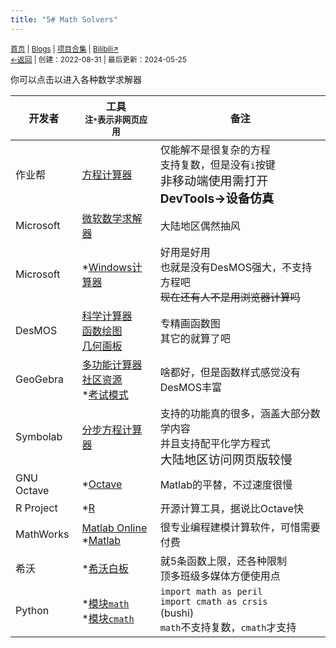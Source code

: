 ```yaml
---
title: "5# Math Solvers"
---
```

<small><a href="/">首页</a> | <a href="/blogs">Blogs</a> | <a href="/Project">项目合集</a> | <a href="https://space.bilibili.com/1987247870">Bilibili↗</a><br><a href="../../">←返回</a> |
 创建：2022-08-31 | 最后更新：2024-05-25</small><br>

你可以点击以进入各种数学求解器

| 开发者 | 工具<br><small>注`*`表示非网页应用</small> | 备注 |
|-|-------|-------|
| 作业帮 | [方程计算器](https://www.zybang.com/static/question/m-calculator/m-calculator.html) | 仅能解不是很复杂的方程<br>支持复数，但是没有``i``按键<br><big>非移动端使用需打开**DevTools→设备仿真**</big> |
| Microsoft | [微软数学求解器](https://mathsolver.microsoft.com/zh/solver) | 大陆地区偶然抽风 |
| Microsoft | *[Windows计算器](https://kdxiaoyi.top/api/jump.htm?back=1&u=ms-windows-store://pdp/?ProductId=9WZDNCRFHVN5) | 好用是好用<br>也就是没有DesMOS强大，不支持方程吧<br>~~现在还有人不是用浏览器计算吗~~ |
| DesMOS | [科学计算器](https://www.desmos.com/scientific?lang=zh-CN)<br>[函数绘图](https://www.desmos.com/calculator?lang=zh-CN)<br>[几何画板](https://www.desmos.com/geometry?lang=zh-CN) | 专精画函数图<br>其它的就算了吧 |
| GeoGebra | [多功能计算器](https://www.geogebra.org/calculator)<br>[社区资源](https://www.geogebra.org/materials)<br>*[考试模式](https://www.geogebra.org/m/y3aufmy8) | 啥都好，但是函数样式感觉没有DesMOS丰富 |
| Symbolab | [分步方程计算器](https://www.symbolab.com/solver) | 支持的功能真的很多，涵盖大部分数学内容<br>并且支持配平化学方程式<br><big>大陆地区访问网页版较慢</big> |
| GNU Octave | *[Octave](https://octave.org/download) | Matlab的平替，不过速度很慢 |
| R Project | *[R](https://mirrors.tuna.tsinghua.edu.cn/CRAN/) | 开源计算工具，据说比Octave快 |
| MathWorks | [Matlab Online](https://ww2.mathworks.cn/products/matlab-online.html)<br>*[Matlab](https://ww2.mathworks.cn/products/matlab.html) | 很专业编程建模计算软件，可惜需要付费 |
| 希沃 | *[希沃白板](https://easinote.seewo.com/) | 就5条函数上限，还各种限制<br>顶多班级多媒体方便使用点 |
| Python | *[模块`math`](https://docs.python.org/zh-cn/3/library/math.html)<br> *[模块`cmath`](https://docs.python.org/zh-cn/3/library/cmath.html#module-cmath) | `import math as peril`<br>`import cmath as crsis`<br>(bushi)<br>`math`不支持复数，`cmath`才支持 |